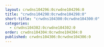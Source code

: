 ```yaml
---
layout: crwdns104296:0crwdne104296:0
title: "crwdns104298:0crwdne104298:0"
short-title: "crwdns104300:0crwdne104300:0"
categories:
  - crwdns104302:0crwdne104302:0
order: crwdns104304:0crwdne104304:0
published: crwdns104306:0crwdne104306:0
---
```

